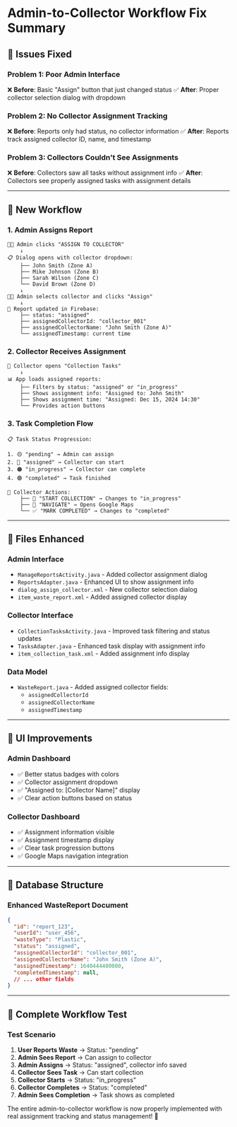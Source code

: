 # Admin-to-Collector Workflow Fix Summary

## 🔧 **Issues Fixed**

### **Problem 1: Poor Admin Interface**
❌ **Before**: Basic "Assign" button that just changed status
✅ **After**: Proper collector selection dialog with dropdown

### **Problem 2: No Collector Assignment Tracking**
❌ **Before**: Reports only had status, no collector information
✅ **After**: Reports track assigned collector ID, name, and timestamp

### **Problem 3: Collectors Couldn't See Assignments**
❌ **Before**: Collectors saw all tasks without assignment info
✅ **After**: Collectors see properly assigned tasks with assignment details

---

## 🎯 **New Workflow**

### **1. Admin Assigns Report**
```
👨‍💼 Admin clicks "ASSIGN TO COLLECTOR"
    ↓
📋 Dialog opens with collector dropdown:
    ├── John Smith (Zone A)
    ├── Mike Johnson (Zone B)
    ├── Sarah Wilson (Zone C)
    └── David Brown (Zone D)
    ↓
👨‍💼 Admin selects collector and clicks "Assign"
    ↓
💾 Report updated in Firebase:
    ├── status: "assigned"
    ├── assignedCollectorId: "collector_001"
    ├── assignedCollectorName: "John Smith (Zone A)"
    └── assignedTimestamp: current time
```

### **2. Collector Receives Assignment**
```
🚚 Collector opens "Collection Tasks"
    ↓
📊 App loads assigned reports:
    ├── Filters by status: "assigned" or "in_progress"
    ├── Shows assignment info: "Assigned to: John Smith"
    ├── Shows assignment time: "Assigned: Dec 15, 2024 14:30"
    └── Provides action buttons
```

### **3. Task Completion Flow**
```
📋 Task Status Progression:
    
1. 🟡 "pending" → Admin can assign
2. 🔵 "assigned" → Collector can start
3. 🟠 "in_progress" → Collector can complete  
4. 🟢 "completed" → Task finished

📱 Collector Actions:
    ├── 🎯 "START COLLECTION" → Changes to "in_progress"
    ├── 📍 "NAVIGATE" → Opens Google Maps
    └── ✅ "MARK COMPLETED" → Changes to "completed"
```

---

## 📂 **Files Enhanced**

### **Admin Interface**
- `ManageReportsActivity.java` - Added collector assignment dialog
- `ReportsAdapter.java` - Enhanced UI to show assignment info
- `dialog_assign_collector.xml` - New collector selection dialog
- `item_waste_report.xml` - Added assigned collector display

### **Collector Interface**  
- `CollectionTasksActivity.java` - Improved task filtering and status updates
- `TasksAdapter.java` - Enhanced task display with assignment info
- `item_collection_task.xml` - Added assignment info display

### **Data Model**
- `WasteReport.java` - Added assigned collector fields:
  - `assignedCollectorId`
  - `assignedCollectorName`
  - `assignedTimestamp`

---

## 🎨 **UI Improvements**

### **Admin Dashboard**
- ✅ Better status badges with colors
- ✅ Collector assignment dropdown
- ✅ "Assigned to: [Collector Name]" display
- ✅ Clear action buttons based on status

### **Collector Dashboard**
- ✅ Assignment information visible
- ✅ Assignment timestamp display
- ✅ Clear task progression buttons
- ✅ Google Maps navigation integration

---

## 💾 **Database Structure**

### **Enhanced WasteReport Document**
```json
{
  "id": "report_123",
  "userId": "user_456",
  "wasteType": "Plastic",
  "status": "assigned",
  "assignedCollectorId": "collector_001",
  "assignedCollectorName": "John Smith (Zone A)",
  "assignedTimestamp": 1640444400000,
  "completedTimestamp": null,
  // ... other fields
}
```

---

## 🔄 **Complete Workflow Test**

### **Test Scenario**
1. **User Reports Waste** → Status: "pending"
2. **Admin Sees Report** → Can assign to collector
3. **Admin Assigns** → Status: "assigned", collector info saved
4. **Collector Sees Task** → Can start collection
5. **Collector Starts** → Status: "in_progress"
6. **Collector Completes** → Status: "completed"
7. **Admin Sees Completion** → Task shows as completed

The entire admin-to-collector workflow is now properly implemented with real assignment tracking and status management! 🎉
